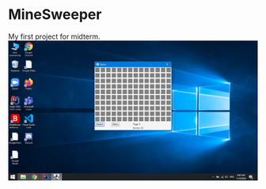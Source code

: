 # MineSweeper
My first project for midterm.
![alt text](https://github.com/cmirkhad/MineSweeper/blob/main/screenshots/closed.png)

